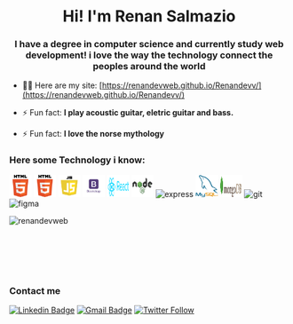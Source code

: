 <h1 align="center">Hi! I'm Renan Salmazio</h1>
<h3 align="center">I have a degree in computer science and currently study web development! i love the way the technology connect the peoples around the world</h3>

- 👨‍💻 Here are my site: [https://renandevweb.github.io/Renandevv/](https://renandevweb.github.io/Renandevv/)

- ⚡ Fun fact:  **I play acoustic guitar, eletric guitar and bass.**
- ⚡ Fun fact:  **I love the norse mythology**

### Here some Technology i know: 

<p align="left">    
<img src="https://github.com/RenanDevWeb/RenanDevWeb/blob/master/html.png" alt="html5" width="40" height="40"/>
<img src="https://github.com/RenanDevWeb/RenanDevWeb/blob/master/html.png" alt="css3" width="40" height="40"/>
<img src="https://github.com/RenanDevWeb/RenanDevWeb/blob/master/js.png" alt="javascript" width="40" height="40"/>
<img src="https://github.com/RenanDevWeb/RenanDevWeb/blob/master/bootstrap.png" alt="bootstrap" width="40" height="40"/>
<img src="https://github.com/RenanDevWeb/RenanDevWeb/blob/master/react.png" alt="react" width="40" height="40"/>
<img src="https://github.com/RenanDevWeb/RenanDevWeb/blob/master/node.png" alt="nodejs" width="40" height="40"/>
<img src="https://devicons.github.io/devicon/devicon.git/icons/express/express-original-wordmark.svg" alt="express" width="40" height="40"/>
<img src="https://github.com/RenanDevWeb/RenanDevWeb/blob/master/mysql.png" alt="mysql" width="40" height="40"/>
<img src="https://github.com/RenanDevWeb/RenanDevWeb/blob/master/mongo.jpg" alt="mongodb" width="40" height="40"/>
<img src="https://www.vectorlogo.zone/logos/git-scm/git-scm-icon.svg" alt="git" width="40" height="40"/> 
<img src="https://www.vectorlogo.zone/logos/figma/figma-icon.svg" alt="figma" width="40" height="40"/>
</p>



 <p><img align="left" src="https://github-readme-stats.vercel.app/api/top-langs/?username=renandevweb&layout=compact&hide=html" alt="renandevweb" /></p>



<br>
<br>
<br>
<br>
<br>
<br>


### Contact me

[![Linkedin Badge](https://img.shields.io/badge/-RenanSalmazio-blue?style=flat-square&logo=Linkedin&logoColor=white&link=https://www.linkedin.com/in/renanarizasalmazio/)](https://www.linkedin.com/in/renanarizasalmazio/)   [![Gmail Badge](https://img.shields.io/badge/-renandevweb-c14438?style=flat-square&logo=Gmail&logoColor=white&link=mailto:RenanDevWeb)](mailto:renandevweb@gmail.com) [![Twitter Follow](https://img.shields.io/twitter/follow/renansalmazio?color=%231DA1F2&logo=Twitter&logoColor=1DA1F2&style=flat-square)](https://twitter.com/renansalmazio)








